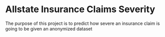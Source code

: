 # Allstate Insurance Claims Severity
The purpose of this project is to predict how severe an insurance claim is going to be given an anonymized dataset
